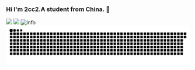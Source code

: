 ### Hi I'm 2cc2.A student from China. 👋

<!--
**2cc2/2cc2** is a ✨ _special_ ✨ repository because its `README.md` (this file) appears on your GitHub profile.

Here are some ideas to get you started:

- 🔭 I’m currently working on ...
- 🌱 I’m currently learning ...
- 👯 I’m looking to collaborate on ...
- 🤔 I’m looking for help with ...
- 💬 Ask me about ...
- 📫 How to reach me: ...
- 😄 Pronouns: ...
- ⚡ Fun fact: ...
-->
![](https://visitor-badge.glitch.me/badge?page_id=2cc2.readme)
![](http://antzuhl.cn:4000/get/@2cc2.readme)
![info](https://github-readme-stats.vercel.app/api?2cc2=CasterWx&show_icons=true&count_private=true&hide=prs&theme=default_repocard)
![](https://raw.githubusercontent.com/2cc2/2cc2/main/assets/github-contribution-grid-snake.svg)
